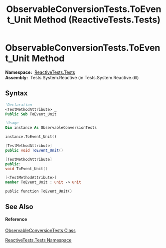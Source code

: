 ﻿---
title: ObservableConversionTests.ToEvent_Unit Method  (ReactiveTests.Tests)
TOCTitle: ToEvent_Unit Method
ms:assetid: M:ReactiveTests.Tests.ObservableConversionTests.ToEvent_Unit
ms:mtpsurl: https://msdn.microsoft.com/en-us/library/reactivetests.tests.observableconversiontests.toevent_unit(v=VS.103)
ms:contentKeyID: 36620995
ms.date: 06/28/2011
mtps_version: v=VS.103
f1_keywords:
- ReactiveTests.Tests.ObservableConversionTests.ToEvent_Unit
dev_langs:
- CSharp
- JScript
- VB
- FSharp
- c++
---

# ObservableConversionTests.ToEvent\_Unit Method

**Namespace:**  [ReactiveTests.Tests](hh289046\(v=vs.103\).md)  
**Assembly:**  Tests.System.Reactive (in Tests.System.Reactive.dll)

## Syntax

``` vb
'Declaration
<TestMethodAttribute> _
Public Sub ToEvent_Unit
```

``` vb
'Usage
Dim instance As ObservableConversionTests

instance.ToEvent_Unit()
```

``` csharp
[TestMethodAttribute]
public void ToEvent_Unit()
```

``` c++
[TestMethodAttribute]
public:
void ToEvent_Unit()
```

``` fsharp
[<TestMethodAttribute>]
member ToEvent_Unit : unit -> unit 
```

``` jscript
public function ToEvent_Unit()
```

## See Also

#### Reference

[ObservableConversionTests Class](hh315021\(v=vs.103\).md)

[ReactiveTests.Tests Namespace](hh289046\(v=vs.103\).md)

